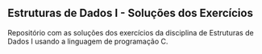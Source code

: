 ## Estruturas de Dados I - Soluções dos Exercícios

Repositório com as soluções dos exercícios da disciplina de Estruturas de Dados I usando a linguagem de programação C.
